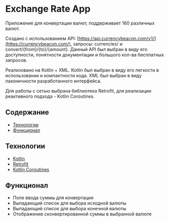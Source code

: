 # Exchange Rate App
Приложение для конвертации валют, поддерживает 160 различных валют.

Создано с использованием API: [https://api.currencybeacon.com/v1/](https://currencybeacon.com/), запросы: currencies/ и convert/{from}/{to}/{amount}. 
Данный API был выбран в виду его доступности, понятности документации и большого кол-ва бесплатных запросов.

Реализовано на Kotlin + XML.
Kotlin был выбран в виду его легкости в использовании и компактности кода.
XML был выбран в виду лаконичности разработанного интерфейса.

Для работы с сетью выбрана библиотека Retrofit, для реализации реактивного подхода - Kotlin Coroutines.

## Содержание
- [Технологии](#технологии)
- [Функционал](#функционал)

## Технологии
- [Kotlin](https://kotlinlang.org/)
- [Retrofit](https://square.github.io/retrofit/)
- [Kotlin Coroutines](https://kotlinlang.org/docs/coroutines-overview.html)

## Функционал
- Поле ввода суммы для конвертации
- Выпадающий список для выбора исходной валюты
- Выпадающий список для выбора конечной валюты
- Отображение сконвертированной суммы в выбранной валюте
